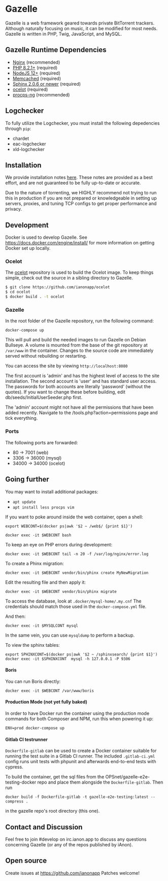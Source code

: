 # Gazelle

Gazelle is a web framework geared towards private BitTorrent trackers.
Although naturally focusing on music, it can be modified for most
needs. Gazelle is written in PHP, Twig, JavaScript, and MySQL.

## Gazelle Runtime Dependencies
* [Nginx](http://wiki.nginx.org/Main) (recommended)
* [PHP 8.2.1+](https://www.php.net/) (required)
* [NodeJS 12+](https://nodejs.org/en/) (required)
* [Memcached](http://memcached.org/) (required)
* [Sphinx 2.0.6 or newer](http://sphinxsearch.com/) (required)
* [ocelot](https://github.com/ianonapp/ocelot) (required)
* [procps-ng](http://sourceforge.net/projects/procps-ng/) (recommended)

## Logchecker
To fully utilize the Logchecker, you must install the following
depedencies through `pip`:
* chardet
* eac-logchecker
* xld-logchecker

## Installation

We provide installation notes [here](docs/INSTALL.txt). These notes are provided
as a best effort, and are not guaranteed to be fully up-to-date or accurate.

Due to the nature of torrenting, we HIGHLY recommend not trying to run this in
production if you are not prepared or knowledgeable in setting up servers,
proxies, and tuning TCP configs to get proper performance and privacy.

## Development
Docker is used to develop Gazelle. See https://docs.docker.com/engine/install/
for more information on getting Docker set up locally.

### Ocelot
The [ocelot](https://github.com/ianonapp/ocelot) repository is used to build the Ocelot image. To keep things simple, check out the source in a
sibling directory to Gazelle.

```bash
$ git clone https://github.com/ianonapp/ocelot
$ cd ocelot
$ docker build . -t ocelot
```

### Gazelle
In the root folder of the Gazelle repository, run the following command:

`docker-compose up`

This will pull and build the needed images to run Gazelle on Debian
Bullseye. A volume is mounted from the base of the git repository at
`/var/www` in the container. Changes to the source code are
immediately served without rebuilding or restarting.

You can access the site by viewing `http://localhost:8080`

The first account is 'admin' and has the highest level of  access
to the site installation. The second account is 'user' and has
standard user access. The passwords for both accounts are literally
'password' (without the quotes). If you want to change these before
building, edit db/seeds/InitialUserSeeder.php first.

The 'admin' account might not have all the permissions that have
been added recently. Navigate to the /tools.php?action=permissions
page and tick everything.

### Ports
The following ports are forwarded:
* 80 -> 7001 (web)
* 3306 -> 36000 (mysql)
* 34000 -> 34000 (ocelot)

## Going further
You may want to install additional packages:
* `apt update`
* `apt install less procps vim`

If you want to poke around inside the web container, open a shell:

`export WEBCONT=$(docker ps|awk '$2 ~ /web$/ {print $1}')`

`docker exec -it $WEBCONT bash`

To keep an eye on PHP errors during development:

`docker exec -it $WEBCONT tail -n 20 -f /var/log/nginx/error.log`

To create a Phinx migration:

`docker exec -it $WEBCONT vendor/bin/phinx create MyNewMigration`

Edit the resulting file and then apply it:

`docker exec -it $WEBCONT vendor/bin/phinx migrate`

To access the database, look at `.docker/mysql-home/.my.cnf`
The credentials should match those used in the `docker-compose.yml` file.

And then:

`docker exec -it $MYSQLCONT mysql`

In the same vein, you can use `mysqldump` to perform a backup.

To view the sphinx tables:

`export SPHINXCONT=$(docker ps|awk '$2 ~ /sphinxsearch/ {print $1}')`
`docker exec -it $SPHINXCONT  mysql -h 127.0.0.1 -P 9306`

#### Boris
You can run Boris directly:

`docker exec -it $WEBCONT /var/www/boris`

#### Production Mode (not yet fully baked)
In order to have Docker run the container using the production mode commands
for both Composer and NPM, run this when powering it up:

`ENV=prod docker-compose up`

#### Gitlab CI testrunner
`Dockerfile-gitlab` can be used to create a Docker container suitable for
running the test suite in a Gitlab CI runner. The included `.gitlab-ci.yml`
config runs unit tests with phpunit and afterwards end-to-end tests with
cypress.

To build the container, get the sql files from the OPSnet/gazelle-e2e-testing-docker
repo and place them alongside the `Dockerfile-gitlab`. Then run

    docker build -f Dockerfile-gitlab -t gazelle-e2e-testing:latest --compress .

in the gazelle repo's root directory (this one).

## Contact and Discussion
Feel free to join #develop on irc.ianon.app to discuss any
questions concerning Gazelle (or any of the repos published by
iAnon).

## Open source
Create issues at https://github.com/ianonapp
Patches welcome!
